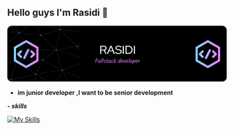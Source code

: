 ## Hello guys I'm Rasidi 🙌

![RASIDI](download.png)

<!--
**rasidi22/Rasidi22** is a ✨ _special_ ✨ repository because its `README.md` (this file) appears on your GitHub profile.

Here are some ideas to get you started:

 -🔭 I’m currently working on ...
- 🌱 I’m currently learning ...
- 👯 I’m looking to collaborate on ...
- 🤔 I’m looking for help with ...
- 💬 Ask me about ...
- 📫 How to reach me: ...
- 😄 Pronouns: ...
- ⚡ Fun fact: ...
-->

- **im junior developer ,I want to be senior development**

**_- skills_**

[![My Skills](https://skillicons.dev/icons?i=js,html,css,python,bootstrap,tailwind,figma,nodejs,react&perline=5)](https://skillicons.dev)
